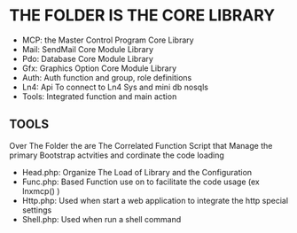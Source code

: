 # THE FOLDER IS THE CORE LIBRARY
* MCP: the Master Control Program Core Library
* Mail: SendMail Core Module Library
* Pdo: Database Core Module Library
* Gfx: Graphics Option Core Module Library
* Auth: Auth function and group, role definitions
* Ln4: Api To connect to Ln4 Sys and mini db nosqls
* Tools: Integrated function and main action 



## TOOLS 

Over The Folder the are The Correlated Function Script that Manage the primary Bootstrap actvities and cordinate the code loading 
* Head.php: Organize The Load of Library and the Configuration
* Func.php: Based Function use on to facilitate the code usage (ex lnxmcp() )
* Http.php: Used when start a web application to integrate the http special settings
* Shell.php: Used when run a shell command 
